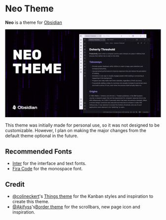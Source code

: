 # **Neo Theme**

**Neo** is a theme for [Obsidian](https://obsidian.md/)

![screenshot](assets/cover-hq.png)

This theme was initially made for personal use, so it was not designed to be customizable. However, I plan on making the major changes from the default theme optional in the future.

## Recommended Fonts

- [Inter](https://fonts.google.com/specimen/Inter) for the interface and text fonts.
- [Fira Code](https://fonts.google.com/specimen/Fira+Code) for the monospace font.

## Credit

- [@colineckert](https://github.com/colineckert)'s [Things theme](https://github.com/colineckert/obsidian-things) for the Kanban styles and inspiration to create this theme.
- [@Akifyss](https://github.com/Akifyss)'s[Border theme](https://github.com/Akifyss/obsidian-border) for the scrollbars, new page icon and inspiration.
